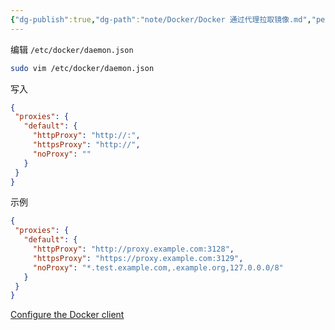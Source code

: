 ```yaml
---
{"dg-publish":true,"dg-path":"note/Docker/Docker 通过代理拉取镜像.md","permalink":"/note/Docker/Docker 通过代理拉取镜像/","created":"2024-06-07 21:48:31","updated":"2024-06-07 23:46:55"}
---
```


编辑 `/etc/docker/daemon.json`

```bash
sudo vim /etc/docker/daemon.json
```

写入

```json
{
 "proxies": {
   "default": {
     "httpProxy": "http://:",
     "httpsProxy": "http://",
     "noProxy": ""
   }
 }
}
```

示例

```json
{
 "proxies": {
   "default": {
     "httpProxy": "http://proxy.example.com:3128",
     "httpsProxy": "https://proxy.example.com:3129",
     "noProxy": "*.test.example.com,.example.org,127.0.0.0/8"
   }
 }
}
```

 [Configure the Docker client](https://docs.docker.com/network/proxy/#configure-the-docker-client)
